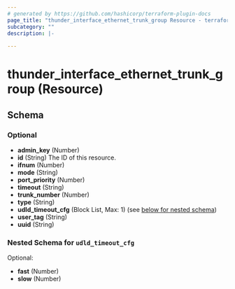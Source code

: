 ```yaml
---
# generated by https://github.com/hashicorp/terraform-plugin-docs
page_title: "thunder_interface_ethernet_trunk_group Resource - terraform-provider-thunder"
subcategory: ""
description: |-
  
---
```


# thunder_interface_ethernet_trunk_group (Resource)





<!-- schema generated by tfplugindocs -->
## Schema

### Optional

- **admin_key** (Number)
- **id** (String) The ID of this resource.
- **ifnum** (Number)
- **mode** (String)
- **port_priority** (Number)
- **timeout** (String)
- **trunk_number** (Number)
- **type** (String)
- **udld_timeout_cfg** (Block List, Max: 1) (see [below for nested schema](#nestedblock--udld_timeout_cfg))
- **user_tag** (String)
- **uuid** (String)

<a id="nestedblock--udld_timeout_cfg"></a>
### Nested Schema for `udld_timeout_cfg`

Optional:

- **fast** (Number)
- **slow** (Number)


